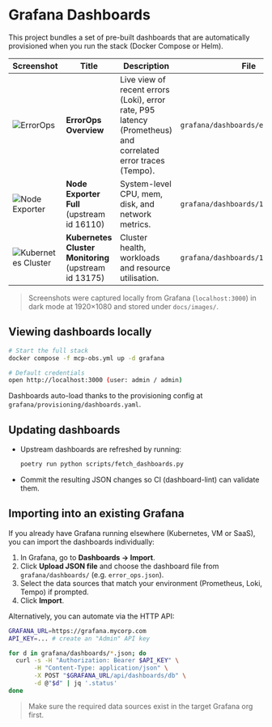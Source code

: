 # Grafana Dashboards

This project bundles a set of pre-built dashboards that are automatically provisioned when you run the stack (Docker Compose or Helm).

| Screenshot | Title | Description | File |
|------------|-------|-------------|------|
| ![ErrorOps](images/error_ops.png) | **ErrorOps Overview** | Live view of recent errors (Loki), error rate, P95 latency (Prometheus) and correlated error traces (Tempo). | `grafana/dashboards/error_ops.json` |
| ![Node Exporter](images/16110.png) | **Node Exporter Full** (upstream id 16110) | System-level CPU, mem, disk, and network metrics. | `grafana/dashboards/16110.json` |
| ![Kubernetes Cluster](images/13175.png) | **Kubernetes Cluster Monitoring** (upstream id 13175) | Cluster health, workloads and resource utilisation. | `grafana/dashboards/13175.json` |

> Screenshots were captured locally from Grafana (`localhost:3000`) in dark mode at 1920×1080 and stored under `docs/images/`.

## Viewing dashboards locally

```bash
# Start the full stack
docker compose -f mcp-obs.yml up -d grafana

# Default credentials
open http://localhost:3000 (user: admin / admin)
```

Dashboards auto-load thanks to the provisioning config at `grafana/provisioning/dashboards.yaml`.

## Updating dashboards

* Upstream dashboards are refreshed by running:
  ```bash
  poetry run python scripts/fetch_dashboards.py
  ```
* Commit the resulting JSON changes so CI (dashboard-lint) can validate them.

## Importing into an existing Grafana

If you already have Grafana running elsewhere (Kubernetes, VM or SaaS), you can import the dashboards individually:

1. In Grafana, go to **Dashboards → Import**.
2. Click **Upload JSON file** and choose the dashboard file from `grafana/dashboards/` (e.g. `error_ops.json`).
3. Select the data sources that match your environment (Prometheus, Loki, Tempo) if prompted.
4. Click **Import**.

Alternatively, you can automate via the HTTP API:

```bash
GRAFANA_URL=https://grafana.mycorp.com
API_KEY=... # create an "Admin" API key

for d in grafana/dashboards/*.json; do
  curl -s -H "Authorization: Bearer $API_KEY" \
       -H "Content-Type: application/json" \
       -X POST "$GRAFANA_URL/api/dashboards/db" \
       -d @"$d" | jq '.status'
done
```

> Make sure the required data sources exist in the target Grafana org first.
